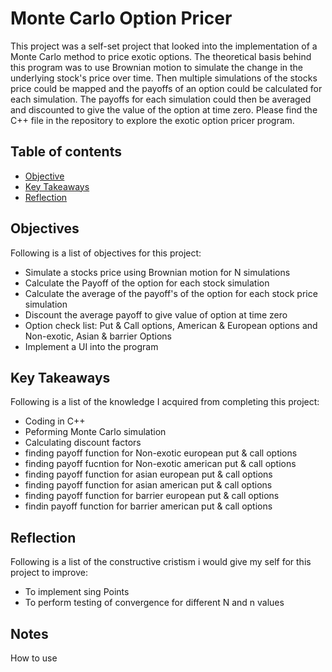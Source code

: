 # Monte Carlo Option Pricer

This project was a self-set project that looked into the implementation of a Monte Carlo method to price exotic options. The theoretical basis behind this program was to use Brownian motion to simulate the change in the underlying stock's price over time. Then multiple simulations of the stocks price could be mapped and the payoffs of an option could be calculated for each simulation. The payoffs for each simulation could then be averaged and discounted to give the value of the option at time zero. Please find the C++ file in the repository to explore the exotic option pricer program.

## Table of contents
* [Objective](##objective)
* [Key Takeaways](#key_takeaways)
* [Reflection](#reflection)

## Objectives
Following is a list of objectives for this project:
- Simulate a stocks price using Brownian motion for N simulations
- Calculate the Payoff of the option for each stock simulation
- Calculate the average of the payoff's of the option for each stock price simulation
- Discount the average payoff to give value of option at time zero
- Option check list: Put & Call options, American & European options and Non-exotic, Asian & barrier Options
- Implement a UI into the program
	
## Key Takeaways
Following is a list of the knowledge I acquired from completing this project:
- Coding in C++
- Peforming Monte Carlo simulation
- Calculating discount factors
- finding payoff function for Non-exotic european put & call options
- finding payoff fucntion for Non-exotic american put & call options
- finding payoff function for asian european put & call options
- finding payoff function for asian american put & call options
- finding payoff function for barrier european put & call options
- findin payoff function for barrier american put & call options

## Reflection
Following is a list of the constructive cristism i would give my self for this project to improve:
- To implement sing Points
- To perform testing of convergence for different N and n values

## Notes
How to use
